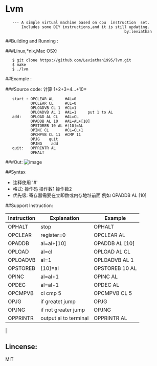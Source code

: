 # Lvm

       --- A simple virtual machine based on cpu  instruction  set.
           Includes some DIY instructions,and it is still updating.
                                                        by:leviathan
##Building and Running :

###Linux,*nix,Mac OSX:

       $ git clone https://github.com/Leviathan1995/lvm.git
       $ make
       $ ./lvm

##Example :

###Source code:
计算 1+2+3+4...+10=

       start : OPCLEAR AL     #AL=0
               OPCLEAR CL     #CL=0
               OPLOADVB CL 1  #CL=1
               OPLOADVB AL 1  #AL=1     put 1 to AL
       add:    OPLOAD AL CL   #AL=CL
               OPADDB AL 10   #AL=AL+[10]
               OPSTOREB 10 AL #[10]=AL  
               OPINC CL       #CL=CL+1
               OPCMPVB CL 11  #CMP 11
               OPJG    quit
               OPJNG    add
       quit:   OPPRINTR AL
               OPHALT
               
###Out:
![image](https://github.com/Leviathan1995/lvm/raw/master/span.png)

##Syntax
- 注释使用 '#'
- 格式: 操作码 操作数1 操作数2
- 优先级: 寄存器需要在立即数或内存地址前面 例如 OPADDB AL [10]
              
##Support Instruction:

| Instruction  | Explanation            |   Example        |
| ------------ | ---------------------- | -------------    |
|   OPHALT     |   stop                 |  OPHALT          |
|   OPCLEAR    |   register=0           |  OPCLEAR AL      |
|   OPADDB     |   al=al+[10]           |  OPADDB AL [10]  |
|   OPLOAD     |   al=cl                |  OPLOAD AL CL    |
|   OPLOADVB   |   al=1                 |  OPLOADVB AL 1   |
|   OPSTOREB   |   [10]=al              |  OPSTOREB 10 AL  |
|   OPINC      |   al=al+1              |  OPINC AL        |
|   OPDEC      |   al=al-1              |  OPDEC AL        |
|   OPCMPVB    |   cl cmp 5             |  OPCMPVB CL 5    |
|   OPJG       |   if greatet jump      |  OPJG            |
|   OPJNG      |   if not greater jump  |  OPJNG           |
|   OPPRINTR   |   output al to terminal|  OPPRINTR AL     |
|
<h2>Lincense:</h2>
    MIT
